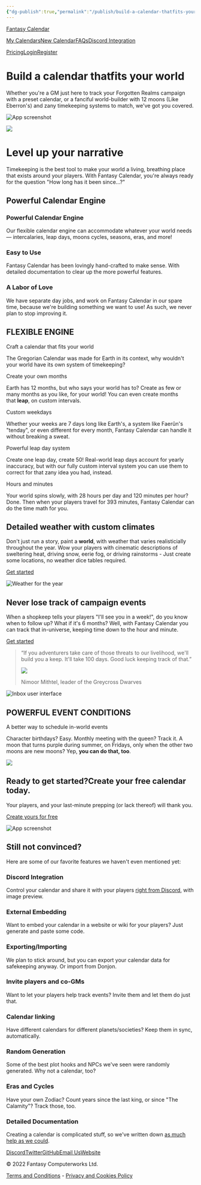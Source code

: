 ```yaml
---
{"dg-publish":true,"permalink":"/publish/build-a-calendar-thatfits-your-world/","tags":["gardenEntry"],"noteIcon":"","created":"","updated":""}
---
```





[Fantasy Calendar](https://fantasy-calendar.com/)

[My Calendars](https://app.fantasy-calendar.com/calendars)[New Calendar](https://app.fantasy-calendar.com/calendars/create)[FAQs](https://app.fantasy-calendar.com/faq)[Discord Integration](https://app.fantasy-calendar.com/discord)

[Pricing](https://app.fantasy-calendar.com/pricing)[Login](https://app.fantasy-calendar.com/login)[Register](https://app.fantasy-calendar.com/register)

# Build a calendar thatfits your world

Whether you're a GM just here to track your Forgotten Realms campaign with a preset calendar, or a fanciful world-builder with 12 moons (Like Eberron's) and zany timekeeping systems to match, we've got you covered.

![App screenshot](https://fantasy-calendar.com/resources/screenshots/taldorei-never-lose-track.png)

![](https://fantasy-calendar.com/resources/homepage/castle.jpg)

# Level up your narrative

Timekeeping is the best tool to make your world a living, breathing place that exists around your players. With Fantasy Calendar, you're always ready for the question "How long has it been since...?"

## Powerful Calendar Engine

### Powerful Calendar Engine

Our flexible calendar engine can accommodate whatever your world needs — intercalaries, leap days, moons cycles, seasons, eras, and more!

### Easy to Use

Fantasy Calendar has been lovingly hand-crafted to make sense. With detailed documentation to clear up the more powerful features.

### A Labor of Love

We have separate day jobs, and work on Fantasy Calendar in our spare time, because we're building something we want to use! As such, we never plan to stop improving it.

## FLEXIBLE ENGINE

Craft a calendar that fits your world

The Gregorian Calendar was made for Earth in its context, why wouldn't your world have its own system of timekeeping?

Create your own months

Earth has 12 months, but who says your world has to? Create as few or many months as you like, for your world! You can even create months that **leap**, on custom intervals.

Custom weekdays

Whether your weeks are 7 days long like Earth's, a system like Faerûn's "tenday", or even different for every month, Fantasy Calendar can handle it without breaking a sweat.

Powerful leap day system

Create one leap day, create 50! Real-world leap days account for yearly inaccuracy, but with our fully custom interval system you can use them to correct for that zany idea you had, instead.

Hours and minutes

Your world spins slowly, with 28 hours per day and 120 minutes per hour? Done. Then when your players travel for 393 minutes, Fantasy Calendar can do the time math for you.

## Detailed weather with custom climates

Don't just run a story, paint a **world**, with weather that varies realisticially throughout the year. Wow your players with cinematic descriptions of sweltering heat, driving snow, eerie fog, or driving rainstorms - Just create some locations, no weather dice tables required.

[Get started](https://app.fantasy-calendar.com/calendars/create)

![Weather for the year](https://fantasy-calendar.com/resources/screenshots/weather-zoom.png)

## Never lose track of campaign events

When a shopkeep tells your players "I'll see you in a week!", do you know when to follow up? What if it's 6 months? Well, with Fantasy Calendar you can track that in-universe, keeping time down to the hour and minute.

[Get started](https://app.fantasy-calendar.com/calendars/create)

> “If you adventurers take care of those threats to our livelihood, we'll build you a keep. It'll take 100 days. Good luck keeping track of that.”
> 
> ![](https://fantasy-calendar.com/resources/homepage/dwarf-profile-photo.jpg)
> 
> Nimoor Mithtel, leader of the Greycross Dwarves

![Inbox user interface](https://fantasy-calendar.com/resources/screenshots/forgotten-realms-homepage-screenshot.png)

## POWERFUL EVENT CONDITIONS

A better way to schedule in-world events

Character birthdays? Easy. Monthly meeting with the queen? Track it. A moon that turns purple during summer, on Fridays, only when the other two moons are new moons? Yep, **you can do that, too**.

![](https://fantasy-calendar.com/resources/screenshots/event-conditions.png)

## Ready to get started?Create your free calendar today.

Your players, and your last-minute prepping (or lack thereof) will thank you.

[Create yours for free](https://fantasy-calendar.com/#)

![App screenshot](https://fantasy-calendar.com/resources/screenshots/calendar-creation.png)

## Still not convinced?

Here are some of our favorite features we haven't even mentioned yet:

### Discord Integration

Control your calendar and share it with your players [right from Discord](https://app.fantasy-calendar.com/discord), with image preview.

### External Embedding

Want to embed your calendar in a website or wiki for your players? Just generate and paste some code.

### Exporting/Importing

We plan to stick around, but you can export your calendar data for safekeeping anyway. Or import from Donjon.

### Invite players and co-GMs

Want to let your players help track events? Invite them and let them do just that.

### Calendar linking

Have different calendars for different planets/societies? Keep them in sync, automatically.

### Random Generation

Some of the best plot hooks and NPCs we've seen were randomly generated. Why not a calendar, too?

### Eras and Cycles

Have your own Zodiac? Count years since the last king, or since "The Calamity"? Track those, too.

### Detailed Documentation

Creating a calendar is complicated stuff, so we've written down [as much help as we could](https://helpdocs.fantasy-calendar.com/).

[Discord](https://app.fantasy-calendar.com/discord-server)[Twitter](https://twitter.com/FantasyCalendar)[GitHub](https://github.com/fantasycalendar)[Email Us](mailto:contact@fantasy-calendar.com)[Website](https://fantasycomputer.works/)

© 2022 Fantasy Computerworks Ltd.

[Terms and Conditions](https://app.fantasy-calendar.com/terms-and-conditions) - [Privacy and Cookies Policy](https://app.fantasy-calendar.com/privacy-policy)